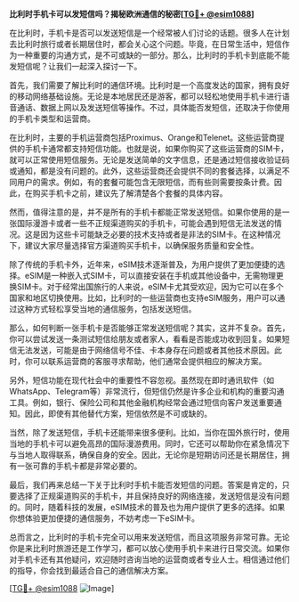 **比利时手机卡可以发短信吗？揭秘欧洲通信的秘密[[TG💪+ @esim1088](https://t.me/s/esim1088)]**

在比利时，手机卡是否可以发送短信是一个经常被人们讨论的话题。很多人在计划去比利时旅行或者长期居住时，都会关心这个问题。毕竟，在日常生活中，短信作为一种重要的沟通方式，是不可或缺的一部分。那么，比利时的手机卡到底能不能发短信呢？让我们一起深入探讨一下。

首先，我们需要了解比利时的通信环境。比利时是一个高度发达的国家，拥有良好的移动网络基础设施。无论是本地居民还是游客，都可以轻松地使用手机卡进行语音通话、数据上网以及发送短信等操作。不过，具体能否发短信，还取决于你使用的手机卡类型和运营商。

在比利时，主要的手机运营商包括Proximus、Orange和Telenet。这些运营商提供的手机卡通常都支持短信功能。也就是说，如果你购买了这些运营商的SIM卡，就可以正常使用短信服务。无论是发送简单的文字信息，还是通过短信接收验证码或通知，都是没有问题的。此外，这些运营商还会提供不同的套餐选择，以满足不同用户的需求。例如，有的套餐可能包含无限短信，而有些则需要按条计费。因此，在购买手机卡之前，建议先了解清楚各个套餐的具体内容。

然而，值得注意的是，并不是所有的手机卡都能正常发送短信。如果你使用的是一张国际漫游卡或者一些不正规渠道购买的手机卡，可能会遇到短信无法发送的情况。这是因为这些卡可能缺乏必要的技术支持或者是非法的SIM卡。在这种情况下，建议大家尽量选择官方渠道购买手机卡，以确保服务质量和安全性。

除了传统的手机卡外，近年来，eSIM技术逐渐普及，为用户提供了更加便捷的选择。eSIM是一种嵌入式SIM卡，可以直接安装在手机或其他设备中，无需物理更换SIM卡。对于经常出国旅行的人来说，eSIM卡尤其受欢迎，因为它可以在多个国家和地区切换使用。比如，比利时的一些运营商也支持eSIM服务，用户可以通过这种方式轻松享受当地的通信服务，包括发送短信。

那么，如何判断一张手机卡是否能够正常发送短信呢？其实，这并不复杂。首先，你可以尝试发送一条测试短信给朋友或者家人，看看是否能成功收到回复。如果短信无法发送，可能是由于网络信号不佳、卡本身存在问题或者其他技术原因。此时，你可以联系运营商的客服寻求帮助，他们通常会提供相应的解决方案。

另外，短信功能在现代社会中的重要性不容忽视。虽然现在即时通讯软件（如WhatsApp、Telegram等）非常流行，但短信仍然是许多企业和机构的重要沟通工具。例如，银行、保险公司和其他金融机构经常会通过短信向客户发送重要通知。因此，即使有其他替代方案，短信依然是不可或缺的。

当然，除了发送短信，手机卡还能带来很多便利。比如，当你在国外旅行时，使用当地的手机卡可以避免高昂的国际漫游费用。同时，它还可以帮助你在紧急情况下与当地人取得联系，确保自身的安全。因此，无论你是短期访问还是长期居住，拥有一张可靠的手机卡都是非常必要的。

最后，我们再来总结一下关于比利时手机卡能否发短信的问题。答案是肯定的，只要选择了正规渠道购买的手机卡，并且保持良好的网络连接，发送短信是没有问题的。同时，随着科技的发展，eSIM技术的普及也为用户提供了更多的选择。如果你想体验更加便捷的通信服务，不妨考虑一下eSIM卡。

总而言之，比利时的手机卡完全可以用来发送短信，而且这项服务非常可靠。无论你是来比利时旅游还是工作学习，都可以放心使用手机卡来进行日常交流。如果你对手机卡还有其他疑问，欢迎随时咨询当地的运营商或者专业人士。相信通过他们的指导，你会找到最适合自己的通信解决方案。

[[TG💪+ @esim1088](https://t.me/s/esim1088) ![Image](https://i.postimg.cc/4NQfJmqS/Snipaste-2025-05-13-00-14-12.png)]